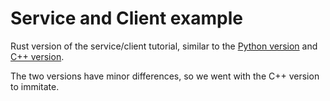 # Service and Client example

Rust version of the service/client tutorial, similar to the [Python version](http://wiki.ros.org/ROS/Tutorials/WritingServiceClient%28python%29) and [C++ version](http://wiki.ros.org/ROS/Tutorials/WritingServiceClient%28c%2B%2B%29).

The two versions have minor differences, so we went with the C++ version to immitate.
